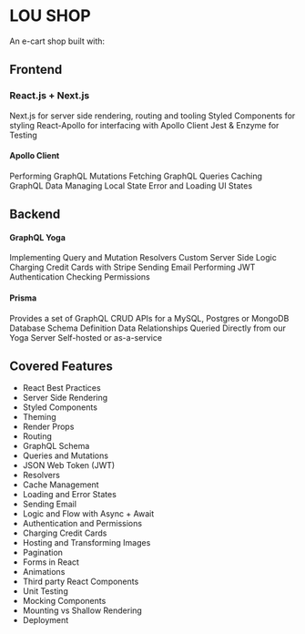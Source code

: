 # LOU SHOP

An e-cart shop built with:

## Frontend

### React.js + Next.js

Next.js for server side rendering, routing and tooling
Styled Components for styling
React-Apollo for interfacing with Apollo Client
Jest & Enzyme for Testing

#### Apollo Client

Performing GraphQL Mutations
Fetching GraphQL Queries
Caching GraphQL Data
Managing Local State
Error and Loading UI States

## Backend

#### GraphQL Yoga

Implementing Query and Mutation Resolvers
Custom Server Side Logic
Charging Credit Cards with Stripe
Sending Email
Performing JWT Authentication
Checking Permissions

#### Prisma

Provides a set of GraphQL CRUD APIs for a MySQL, Postgres or MongoDB Database
Schema Definition
Data Relationships
Queried Directly from our Yoga Server
Self-hosted or as-a-service

## Covered Features

- React Best Practices
- Server Side Rendering
- Styled Components
- Theming
- Render Props
- Routing
- GraphQL Schema
- Queries and Mutations
- JSON Web Token (JWT)
- Resolvers
- Cache Management
- Loading and Error States
- Sending Email
- Logic and Flow with Async + Await
- Authentication and Permissions
- Charging Credit Cards
- Hosting and Transforming Images
- Pagination
- Forms in React
- Animations
- Third party React Components
- Unit Testing
- Mocking Components
- Mounting vs Shallow Rendering
- Deployment
